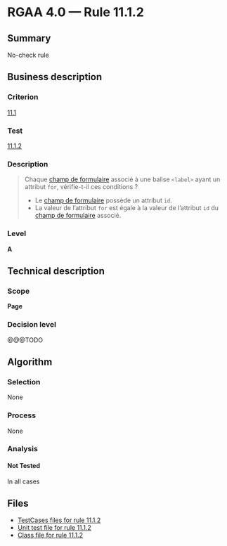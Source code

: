 # RGAA 4.0 — Rule 11.1.2

## Summary

No-check rule

## Business description

### Criterion

[11.1](https://www.numerique.gouv.fr/publications/rgaa-accessibilite/methode/criteres/#crit-11-1)

### Test

[11.1.2](https://www.numerique.gouv.fr/publications/rgaa-accessibilite/methode/criteres/#test-11-1-2)

### Description

> Chaque [champ de formulaire](https://www.numerique.gouv.fr/publications/rgaa-accessibilite/methode/glossaire/#champ-de-saisie-de-formulaire) associé à une balise `<label>` ayant un attribut `for`, vérifie-t-il ces conditions ?
> 
> * Le [champ de formulaire](https://www.numerique.gouv.fr/publications/rgaa-accessibilite/methode/glossaire/#champ-de-saisie-de-formulaire) possède un attribut `id`.
> * La valeur de l’attribut `for` est égale à la valeur de l’attribut `id` du [champ de formulaire](https://www.numerique.gouv.fr/publications/rgaa-accessibilite/methode/glossaire/#champ-de-saisie-de-formulaire) associé.

### Level

**A**


## Technical description

### Scope

**Page**

### Decision level

@@@TODO


## Algorithm

### Selection

None

### Process

None

### Analysis

#### Not Tested

In all cases


## Files

- [TestCases files for rule 11.1.2](https://gitlab.com/asqatasun/Asqatasun/-/tree/master/rules/rules-rgaa4.0/src/test/resources/testcases/rgaa40/Rgaa40Rule110102/)
- [Unit test file for rule 11.1.2](https://gitlab.com/asqatasun/Asqatasun/-/blob/master/rules/rules-rgaa4.0/src/test/java/org/asqatasun/rules/rgaa40/Rgaa40Rule110102Test.java)
- [Class file for rule 11.1.2](https://gitlab.com/asqatasun/Asqatasun/-/blob/master/rules/rules-rgaa4.0/src/main/java/org/asqatasun/rules/rgaa40/Rgaa40Rule110102.java)


